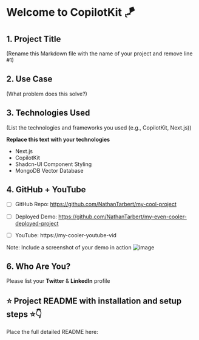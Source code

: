 # Welcome to CopilotKit 🪁

## 1. Project Title 
(Rename this Markdown file with the name of your project and remove line #1)

## 2. Use Case 
(What problem does this solve?)

## 3. Technologies Used 
(List the technologies and frameworks you used (e.g., CopilotKit, Next.js))

**Replace this text with your technologies**
- Next.js
- CopilotKit
- Shadcn-UI Component Styling
- MongoDB Vector Database


## 4. GitHub + YouTube

- [ ] GitHub Repo:
https://github.com/NathanTarbert/my-cool-project

- [ ] Deployed Demo:
https://github.com/NathanTarbert/my-even-cooler-deployed-project

- [ ] YouTube: 
https://my-cooler-youtube-vid

Note: Include a screenshot of your demo in action
![image](https://github.com/user-attachments/assets/5d2a020c-dc8f-4b27-85db-ba1413bdc8f6)



## 6. Who Are You?

Please list your **Twitter** & **LinkedIn** profile 

## ⭐️ Project README with installation and setup steps ⭐️👇
Place the full detailed README here:
